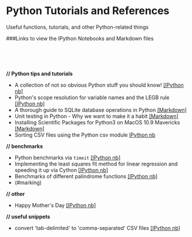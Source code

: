 Python Tutorials and References
================

Useful functions, tutorials, and other Python-related things


###Links to view the IPython Notebooks and Markdown files

<br>
<br>
<br>

**// Python tips and tutorials**  

- A collection of not so obvious Python stuff you should know! [[IPython nb]](http://nbviewer.ipython.org/github/rasbt/python_reference/blob/master/not_so_obvious_python_stuff.ipynb?create=1)  
- Python's scope resolution for variable names and the LEGB rule [[IPython nb]](http://nbviewer.ipython.org/github/rasbt/python_reference/blob/master/tutorials/scope_resolution_legb_rule.ipynb?create=1)
- A thorough guide to SQLite database operations in Python [[Markdown]](./sqlite3_howto/README.md)
- Unit testing in Python - Why we want to make it a habit [[Markdown]](./tutorials/unit_testing.md)
- Installing Scientific Packages for Python3 on MacOS 10.9 Mavericks [[Markdown]](./tutorials/installing_scientific_packages.md)
- Sorting CSV files using the Python csv module [IPython nb](./tutorials/http://nbviewer.ipython.org/github/rasbt/python_reference/blob/master/tutorials/sorting_csvs.ipynb?create=1)

**// benchmarks**

- Python benchmarks via `timeit` [[IPython nb]](http://nbviewer.ipython.org/github/rasbt/python_reference/blob/master/benchmarks/timeit_tests.ipynb?create=1)
- Implementing the least squares fit method for linear regression and speeding it up via Cython [[IPython nb]](http://nbviewer.ipython.org/github/rasbt/python_reference/blob/master/benchmarks/cython_least_squares.ipynb?create=1)  
- Benchmarks of different palindrome functions [[IPython nb]](http://nbviewer.ipython.org/github/rasbt/python_reference/blob/master/benchmarks/palindrome_timeit.ipynb?create=1)  
- (#marking)


**// other**

- Happy Mother's Day [[IPython nb]](http://nbviewer.ipython.org/github/rasbt/python_reference/blob/master/funstuff/happy_mothers_day.ipynb?create=1)


**// useful snippets**

- convert 'tab-delimited' to 'comma-separated' CSV files [[IPython nb]](http://nbviewer.ipython.org/github/rasbt/python_reference/blob/master/useful_scripts/fix_tab_csv.ipynb?create=1)
